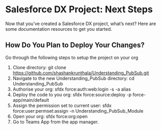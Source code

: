 # Salesforce DX Project: Next Steps

Now that you’ve created a Salesforce DX project, what’s next? Here are some documentation resources to get you started.

## How Do You Plan to Deploy Your Changes?

Go through the following steps to setup the project on your org
1. Clone directory: git clone https://github.com/shashankrunthala/Understanding_PubSub.git
2. Navigate to the new Understanding_PubSub directory: cd Understanding_PubSub
3. Authorise your org: sfdx force:auth:web:login -s -a alias
4. Deploy the code to you org: sfdx force:source:deploy -p force-app/main/default
5. Assign the permission set to current user: sfdx force:user:permset:assign -n Understanding_PubSub_Module
6. Open your org: sfdx force:org:open
7. Go to Teams App from the app manager.
